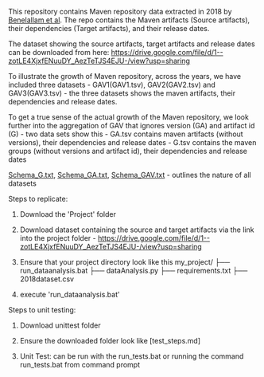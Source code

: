 

This repository contains Maven repository data extracted in 2018 by [Benelallam et al](https://ieeexplore.ieee.org/iel7/8804710/8816727/08816814.pdf). The repo contains the Maven artifacts (Source artifacts), their dependencies (Target artifacts), and their release dates. 

The dataset showing the source artifacts, target artifacts and release dates can be downloaded from here: https://drive.google.com/file/d/1--zotLE4XjxfENuuDY_AezTeTJS4EJU-/view?usp=sharing

To illustrate the growth of Maven repository, across the years, we have included three datasets -  GAV1(GAV1.tsv), GAV2(GAV2.tsv) and GAV3(GAV3.tsv) - the three datasets shows the maven artifacts, their dependencies and release dates.

To get a true sense of the actual growth of the Maven repository, we look further into the aggregation of GAV that ignores version (GA) and artifact id (G) - two data sets show this - GA.tsv contains maven artifacts (without versions), their dependencies and release dates
          - G.tsv contains the maven groups (without versions and artifact id), their dependencies and release dates

[Schema_G.txt](data/Schema_G.txt), [Schema_GA.txt](data/Schema_GA.txt), [Schema_GAV.txt](data/Schema_GAV)  - outlines the nature of all datasets



Steps to replicate:
1. Download the 'Project' folder
2. Download dataset containing the source and target artifacts via the link into the project folder - https://drive.google.com/file/d/1--zotLE4XjxfENuuDY_AezTeTJS4EJU-/view?usp=sharing
3. Ensure that your project directory look like this
my_project/
├── run_dataanalysis.bat
├── dataAnalysis.py
├── requirements.txt
├── 2018dataset.csv


5. execute 'run_dataanalysis.bat'

Steps to unit testing:
1. Download unittest folder
2. Ensure the downloaded folder look like [test_steps.md]




4. Unit Test: can be run with the run_tests.bat or running the command run_tests.bat from command prompt




